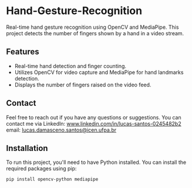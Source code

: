 # Hand-Gesture-Recognition

Real-time hand gesture recognition using OpenCV and MediaPipe. This project detects the number of fingers shown by a hand in a video stream.

## Features

- Real-time hand detection and finger counting.
- Utilizes OpenCV for video capture and MediaPipe for hand landmarks detection.
- Displays the number of fingers raised on the video feed.


## Contact
Feel free to reach out if you have any questions or suggestions. You can contact me via LinkedIn: www.linkedin.com/in/lucas-santos-0245482b2
email: lucas.damasceno.santos@icen.ufpa.br


## Installation

To run this project, you'll need to have Python installed. You can install the required packages using pip:

```bash
pip install opencv-python mediapipe
